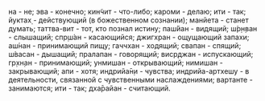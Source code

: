 на - не; эва - конечно; кин̃чит - что-либо; кароми - делаю; ити - так; йуктах̣ - действующий (в божественном сознании); манйета - станет думать; таттва-вит - тот, кто познал истину; паш́йан - видящий; ш́р̣н̣ван - слышащий; спр̣ш́ан - касающийся; джигхран - ощущающий запахи; аш́нан - принимающий пищу; гаччхан - ходящий; свапан - спящий; ш́васан - дышащий; пралапан - говорящий; виср̣джан - испускающий; гр̣хн̣ан - принимающий; унмишан - открывающий; нимишан - закрывающий; апи - хотя; индрийа̄н̣и - чувства; индрийа-артхешу - в деятельности, связанной с чувственными наслаждениями; вартанте - занимаются; ити - так; дха̄райан - считающий.